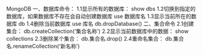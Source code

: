 MongoDB
一、数据库命令：
    1.1显示所有的数据库：
        show dbs
    1.2切换到指定的数据库，如果数据库不存在会自动创建数据库
        use 数据库名
    1.3显示当前所在的数据库
        db
    1.4删除当前数据库
        use 库名
        db.dropDatabase()
二、集合命令
    2.1创建集合：
        db.createCollection(‘集合名称’)
    2.2显示当前数据库中的数据：
        show collections
    2.3删除某个集合：
        db.集合名.drop()
    2.4重命名集合：
        db.集合名.renameCollection(‘新名称’)
